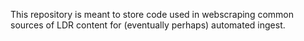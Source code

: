 This repository is meant to store code used in webscraping common sources of LDR content for (eventually perhaps) automated ingest.
